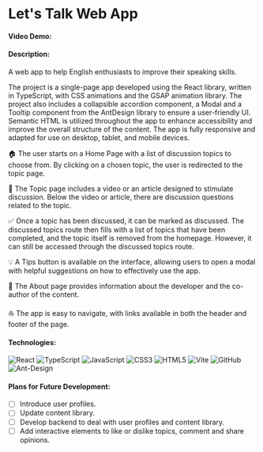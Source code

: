 # Let's Talk Web App
#### Video Demo:  <URL HERE>
#### Description:
A web app to help English enthusiasts to improve their speaking skills.

The project is a single-page app developed using the React library, written in TypeScript, with CSS animations and the GSAP animation library. The project also includes a collapsible accordion component, a Modal and a Tooltip component from the AntDesign library to ensure a user-friendly UI. Semantic HTML is utilized throughout the app to enhance accessibility and improve the overall structure of the content. The app is fully responsive and adapted for use on desktop, tablet, and mobile devices.

:house: The user starts on a Home Page with a list of discussion topics to choose from. By clicking on a chosen topic, the user is redirected to the topic page.

:page_facing_up: The Topic page includes a video or an article designed to stimulate discussion. Below the video or article, there are discussion questions related to the topic.

:white_check_mark: Once a topic has been discussed, it can be marked as discussed. The discussed topics route then fills with a list of topics that have been completed, and the topic itself is removed from the homepage. However, it can still be accessed through the discussed topics route.

:bulb: A Tips button is available on the interface, allowing users to open a modal with helpful suggestions on how to effectively use the app.

:dancer: The About page provides information about the developer and the co-author of the content.

:sailboat: The app is easy to navigate, with links available in both the header and footer of the page. 

#### Technologies:
![React](https://img.shields.io/badge/react-%2320232a.svg?style=for-the-badge&logo=react&logoColor=%2361DAFB)
![TypeScript](https://img.shields.io/badge/typescript-%23007ACC.svg?style=for-the-badge&logo=typescript&logoColor=white)
![JavaScript](https://img.shields.io/badge/javascript-%23323330.svg?style=for-the-badge&logo=javascript&logoColor=%23F7DF1E)
![CSS3](https://img.shields.io/badge/css3-%231572B6.svg?style=for-the-badge&logo=css3&logoColor=white)
![HTML5](https://img.shields.io/badge/html5-%23E34F26.svg?style=for-the-badge&logo=html5&logoColor=white)
![Vite](https://img.shields.io/badge/vite-%23646CFF.svg?style=for-the-badge&logo=vite&logoColor=white)
![GitHub](https://img.shields.io/badge/github-%23121011.svg?style=for-the-badge&logo=github&logoColor=white)
![Ant-Design](https://img.shields.io/badge/-AntDesign-%230170FE?style=for-the-badge&logo=ant-design&logoColor=white)

#### Plans for Future Development:
- [ ] Introduce user profiles.
- [ ] Update content library.
- [ ] Develop backend to deal with user profiles and content library.
- [ ] Add interactive elements to like or dislike topics, comment and share opinions.